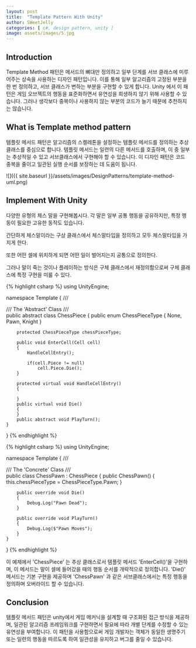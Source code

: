 ```yaml
---
layout: post
title:  "Template Pattern With Unity"
author: SWeetJelly
categories: [ c#, design pattern, unity ]
image: assets/images/5.jpg
---
```


## Introduction

Template Method 패턴은 메서드의 뼈대만 정의하고 일부 단계를 서브 클래스에 미루어주는 상속을 사용하는 디자인 패턴입니다. 이를 통해 일부 알고리즘의 고정된 부분을 한 번 정의하고, 서브 클래스가 변하는 부분을 구현할 수 있게 합니다. Unity 에서 이 패턴은 게임 오브젝트의 행동을 표준화하면서 유연성을 희생하지 않기 위해 사용할 수 있습니다. 그러나 생각보다 중복이나 사용하지 않는 부분의 코드가 늘기 때문에 추천하지는 않습니다.

## What is Template method pattern

템플릿 메서드 패턴은 알고리즘의 스켈레톤을 설정하는 템플릿 메서드를 정의하는 추상 클래스를 중심으로 합니다. 템플릿 메서드는 일련의 다른 메서드를 호출하며, 이 중 일부는 추상적일 수 있고 서브클래스에서 구현해야 할 수 있습니다. 이 디자인 패턴은 코드 중복을 줄이고 일관된 실행 순서를 보장하는 데 도움이 됩니다.

![]({{ site.baseurl }}/assets/images/DesignPatterns/template-method-uml.png)

## Implement With Unity

다양한 유형의 체스 말을 구현해봅시다. 각 말은 일부 공통 행동을 공유하지만, 특정 행동이 필요한 고유한 동작도 있습니다.

간단하게 체스말이라는 구상 클래스에서 체스말타입을 정의하고 모두 체스말타입을 가지게 한다.

또한 어떤 셀에 위치하게 되면 어떤 일이 벌어지는지 공통으로 정의한다.

그러나 말이 죽는 것이나 플레이하는 방식은 구체 클래스에서 재정의함으로써 구체 클래스에 특정 구현을 미룰 수 있다.

{% highlight csharp %}
using UnityEngine;

namespace Template
{
    /// <summary>
    /// The 'Abstract' Class
    /// </summary>
    public abstract class ChessPiece
    {
        public enum ChessPieceType
        {
            None,
            Pawn,
            Knight
        }

        protected ChessPieceType chessPieceType;

        public void EnterCell(Cell cell)
        {
            HandleCellEntry();

            if(cell.Piece != null)
                cell.Piece.Die();
        }

        protected virtual void HandleCellEntry()
        {

        }
        public virtual void Die()
        {
        }
        public abstract void PlayTurn();
    }
}
{% endhighlight %}

{% highlight csharp %}
using UnityEngine;

namespace Template
{
    /// <summary>
    /// The 'Concrete' Class
    /// </summary>
    public class ChessPawn : ChessPiece
    {
        public ChessPawn()
        {
            this.chessPieceType = ChessPieceType.Pawn;
        }

        public override void Die()
        {
            Debug.Log("Pawn Dead");
        }

        public override void PlayTurn()
        {
            Debug.Log($"Pawn Moves");
        }
    }
}
{% endhighlight %}

이 예제에서 'ChessPiece' 는 추상 클래스로서 템플릿 메서드 'EnterCell()'을 구현하며, 이 메서드는 말이 셀에 들어갔을 때의 행동 순서를 개략적으로 정의합니다. 'Die()' 메서드는 기본 구현을 제공하며 'ChessPawn' 과 같은 서브클래스에서는 특정 행동을 정의하며 오버라이드 할 수 있습니다.

## Conclusion

템플릿 메서드 패턴은 unity에서 게임 메커닉을 설계할 때 구조화된 접근 방식을 제공하며, 일관된 알고리즘 프레임워크를 구현하면서 필요에 따라 개별 단계를 수정할 수 있는 유연성을 부여합니다. 이 패턴을 사용함으로써 게임 개발자는 객체가 동일한 생명주기 또는 일련의 행동을 따르도록 하여 일관성을 유지하고 버그를 줄일 수 있습니다.
